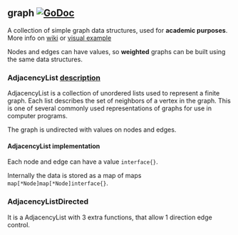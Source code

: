 ## graph [![GoDoc](https://godoc.org/golang.org/x/tools/cmd/godoc?status.svg)](https://godoc.org/github.com/bgadrian/data-structures/graph)
A collection of simple graph data structures, used for **academic purposes**. More info on [wiki](https://en.wikipedia.org/wiki/Graph_(abstract_data_type)) or [visual example](https://www.tutorialspoint.com/data_structures_algorithms/graph_data_structure.htm)

Nodes and edges can have values, so **weighted** graphs can be built using the same data structures.


### AdjacencyList [description](https://en.wikipedia.org/wiki/Adjacency_list)
AdjacencyList is a collection of unordered lists used to represent a finite graph. Each list describes the set of neighbors of a vertex in the graph. This is one of several commonly used representations of graphs for use in computer programs.

The graph is undirected with values on nodes and edges.

#### AdjacencyList implementation
Each node and edge can have a value ```interface{}```.

Internally the data is stored as a map of maps ```map[*Node]map[*Node]interface{}```. 

### AdjacencyListDirected 
It is a AdjacencyList with 3 extra functions, that allow 1 direction edge control.